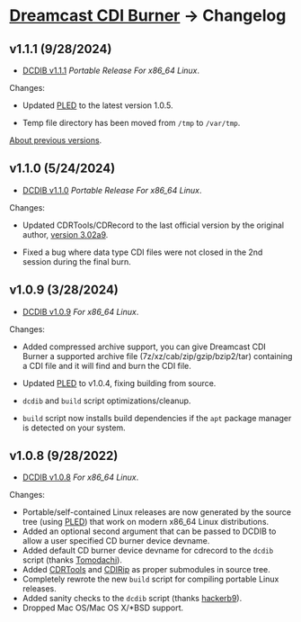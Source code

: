 # [Dreamcast CDI Burner](readme.md) -> Changelog

## v1.1.1 (9/28/2024)

*   [DCDIB v1.1.1](https://github.com/alex-free/dreamcast-cdi-burner/releases/download/v1.1.1/dcdib-v1.1.1-x86_64.zip) _Portable Release For x86\_64 Linux_.

Changes:

*   Updated [PLED](https://github.com/alex-free/pled) to the latest version 1.0.5.

*   Temp file directory has been moved from `/tmp` to `/var/tmp`.

[About previous versions](changelog.md).

## v1.1.0 (5/24/2024)

*   [DCDIB v1.1.0](https://github.com/alex-free/dreamcast-cdi-burner/releases/download/v1.1.0/dcdib-v1.1.0-x86_64.zip) _Portable Release For x86\_64 Linux_.

Changes:

*   Updated CDRTools/CDRecord to the last official version by the original author, [version 3.02a9](https://github.com/alex-free/cdrtools).

*   Fixed a bug where data type CDI files were not closed in the 2nd session during the final burn.

## v1.0.9 (3/28/2024)

*   [DCDIB v1.0.9](https://github.com/alex-free/dreamcast-cdi-burner/releases/download/v1.0.9/dcdib-v1.0.9-x86_64.zip) _For x86\_64 Linux_.

Changes:

*   Added compressed archive support, you can give Dreamcast CDI Burner a supported archive file (7z/xz/cab/zip/gzip/bzip2/tar) containing a CDI file and it will find and burn the CDI file.

*  Updated [PLED](https://alex-free.github.io/pled) to v1.0.4, fixing building from source.

*   `dcdib` and `build` script optimizations/cleanup.

*   `build` script now installs build dependencies if the `apt` package manager is detected on your system.

## v1.0.8 (9/28/2022)

*   [DCDIB v1.0.8](https://github.com/alex-free/dreamcast-cdi-burner/releases/download/v1.0.8/dcdib-1.0.8-x86_64.zip) _For x86\_64 Linux_.

Changes:

*   Portable/self-contained Linux releases are now generated by the source tree (using [PLED](https://alex-free.github.io/pled)) that work on modern x86\_64 Linux distributions.
*   Added an optional second argument that can be passed to DCDIB to allow a user specified CD burner device devname.
*   Added default CD burner device devname for cdrecord to the `dcdib` script (thanks [Tomodachi](https://github.com/tomodachi)).
*   Added [CDRTools](https://github.com/Distrotech/cdrtools) and [CDIRip](https://github.com/jozip/cdirip) as proper submodules in source tree.
*   Completely rewrote the new `build` script for compiling portable Linux releases.
*   Added sanity checks to the `dcdib` script (thanks [hackerb9](https://github.com/hackerb9)).
*   Dropped Mac OS/Mac OS X/\*BSD support.